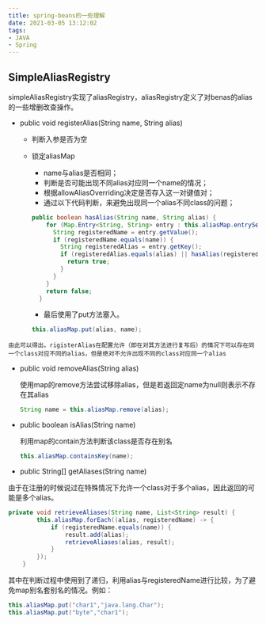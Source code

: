 ```yaml
---
title: spring-beans的一些理解
date: 2021-03-05 13:12:02
tags: 
- JAVA
- Spring
---
```


## SimpleAliasRegistry

simpleAliasRegistry实现了aliasRegistry，aliasRegistry定义了对benas的alias的一些增删改查操作。

- public void registerAlias(String name, String alias)

  - 判断入参是否为空
  - 锁定aliasMap
    - name与alias是否相同；
    - 判断是否可能出现不同alias对应同一个name的情况；
    - 根据allowAliasOverriding决定是否存入这一对键值对；
    - 通过以下代码判断，来避免出现同一个alias不同class的问题；

    ```java
    public boolean hasAlias(String name, String alias) {
        for (Map.Entry<String, String> entry : this.aliasMap.entrySet()) {
          String registeredName = entry.getValue();
          if (registeredName.equals(name)) {
            String registeredAlias = entry.getKey();
            if (registeredAlias.equals(alias) || hasAlias(registeredAlias, alias)) {
              return true;
            }
          }
        }
        return false;
      }
    ```
    
    - 最后使用了put方法塞入。
    ```java
    this.aliasMap.put(alias, name);
    ```
    

`由此可以得出，rigisterAlias在配置允许（即在对其方法进行复写后）的情况下可以存在同一个class对应不同的alias，但是绝对不允许出现不同的class对应同一个alias`

- public void removeAlias(String alias)

  使用map的remove方法尝试移除alias，但是若返回定name为null则表示不存在其alias

  ```java
  String name = this.aliasMap.remove(alias);
  ```

- public boolean isAlias(String name)

  利用map的contain方法判断该class是否存在别名
  ```java
  this.aliasMap.containsKey(name);
  ```

- public String[] getAliases(String name)

由于在注册的时候说过在特殊情况下允许一个class对于多个alias，因此返回的可能是多个alias。

```java
private void retrieveAliases(String name, List<String> result) {
		this.aliasMap.forEach((alias, registeredName) -> {
			if (registeredName.equals(name)) {
				result.add(alias);
				retrieveAliases(alias, result);
			}
		});
	}
```

其中在判断过程中使用到了递归，利用alias与registeredName进行比较，为了避免map别名套别名的情况。例如：

```java
this.aliasMap.put("char1","java.lang.Char");
this.aliasMap.put("byte","char1");
```


